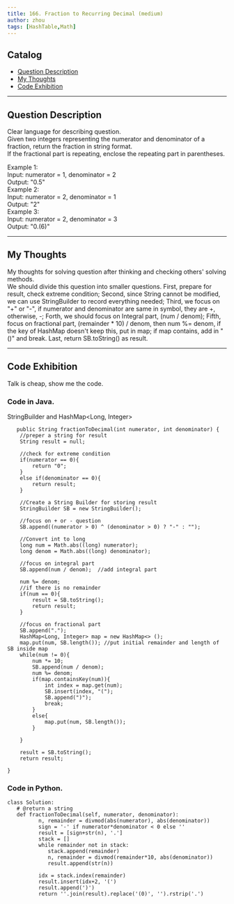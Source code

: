 ```yaml
---
title: 166. Fraction to Recurring Decimal (medium)                  
author: zhou      
tags: [HashTable,Math]          
---
```


       

## Catalog  
+ [Question Description](#partI)
+ [My Thoughts](#partII)
+ [Code Exhibition](#partIII)

----------------------------------

## Question Description
Clear language for describing question.    
Given two integers representing the numerator and denominator of a fraction, return the fraction in string format.     
If the fractional part is repeating, enclose the repeating part in parentheses.     

Example 1:     
Input: numerator = 1, denominator = 2    
Output: "0.5"     
Example 2:    
Input: numerator = 2, denominator = 1   
Output: "2"   
Example 3:   
Input: numerator = 2, denominator = 3   
Output: "0.(6)"    


----------------------------------

## My Thoughts
My thoughts for solving question after thinking and checking others' solving methods.        
We should divide this question into smaller questions. First, prepare for result, check extreme condition; Second, since String cannot be modified, we can use StringBuilder to record everything needed; Third, we focus on "+" or "-", if numerator and denominator are same in symbol, they are +, otherwise, -; Forth, we should focus on Integral part, (num / denom); Fifth, focus on fractional part, (remainder * 10) / denom, then num %= denom, if the key of HashMap doesn't keep this, put in map; if map contains, add in "()" and break. Last, return SB.toString() as result.     



----------------------------------

## Code Exhibition
Talk is cheap, show me the code.    
### Code in Java.     
StringBuilder and HashMap<Long, Integer>    

       public String fractionToDecimal(int numerator, int denominator) {
        //preper a string for result
        String result = null;
        
        //check for extreme condition
        if(numerator == 0){
            return "0";
        }
        else if(denominator == 0){
            return result;
        }
        
        //Create a String Builder for storing result
        StringBuilder SB = new StringBuilder();
        
        //focus on + or - question
        SB.append((numerator > 0) ^ (denominator > 0) ? "-" : "");
        
        //Convert int to long
        long num = Math.abs((long) numerator);
        long denom = Math.abs((long) denominator);
        
        //focus on integral part
        SB.append(num / denom);  //add integral part
        
        num %= denom;
        //if there is no remainder
        if(num == 0){
            result = SB.toString();
            return result;
        }
        
        //focus on fractional part
        SB.append(".");
        HashMap<Long, Integer> map = new HashMap<> ();
        map.put(num, SB.length()); //put initial remainder and length of SB inside map
        while(num != 0){
            num *= 10;
            SB.append(num / denom);
            num %= denom;
            if(map.containsKey(num)){
                int index = map.get(num);
                SB.insert(index, "(");
                SB.append(")");
                break;
            }
            else{
                map.put(num, SB.length());
            }
            
        }
        
        result = SB.toString();
        return result;
        
    }





### Code in Python.   


    class Solution:
       # @return a string
       def fractionToDecimal(self, numerator, denominator):
              n, remainder = divmod(abs(numerator), abs(denominator))
              sign = '-' if numerator*denominator < 0 else ''
              result = [sign+str(n), '.']
              stack = []
              while remainder not in stack:
                 stack.append(remainder)
                 n, remainder = divmod(remainder*10, abs(denominator))
                 result.append(str(n))

              idx = stack.index(remainder)
              result.insert(idx+2, '(')
              result.append(')')
              return ''.join(result).replace('(0)', '').rstrip('.')



